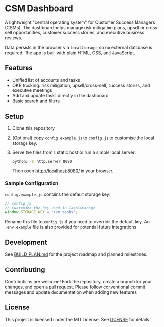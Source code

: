 # CSM Dashboard

A lightweight "central operating system" for Customer Success Managers (CSMs). The dashboard helps manage risk mitigation plans, upsell or cross-sell opportunities, customer success stories, and executive business reviews.

Data persists in the browser via `localStorage`, so no external database is required. The app is built with plain HTML, CSS, and JavaScript.

## Features
- Unified list of accounts and tasks
- OKR tracking: risk mitigation, upsell/cross-sell, success stories, and executive meetings
- Add and update tasks directly in the dashboard
- Basic search and filters

## Setup
1. Clone this repository.
2. (Optional) copy `config.example.js` to `config.js` to customise the local storage key.
3. Serve the files from a static host or run a simple local server:

   ```bash
   python3 -m http.server 8080
   ```
   Then open <http://localhost:8080/> in your browser.

### Sample Configuration
`config.example.js` contains the default storage key:

```javascript
// config.js
// Customize the key used in localStorage
window.STORAGE_KEY = 'csm_tasks';
```

Rename this file to `config.js` if you need to override the default key. An `.env.example` file is also provided for potential future integrations.

## Development
See [BUILD_PLAN.md](BUILD_PLAN.md) for the project roadmap and planned milestones.

## Contributing
Contributions are welcome! Fork the repository, create a branch for your changes, and open a pull request. Please follow conventional commit messages and update documentation when adding new features.

## License
This project is licensed under the MIT License. See [LICENSE](LICENSE) for details.
